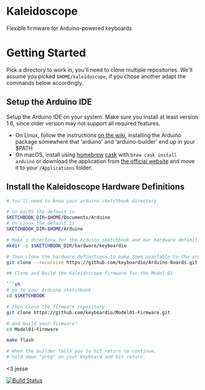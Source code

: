 # Kaleidoscope

Flexible firmware for Arduino-powered keyboards

# Getting Started

Pick a directory to work in, you'll need to clone multiple repositories. We'll assume you picked `$HOME/kaleidoscope`, if you chose another adapt the commands below accordingly.

## Setup the Arduino IDE

Setup the Arduino IDE on your system. Make sure you install at least version 1.6, since older version may not support all required features.

* On Linux, follow the instructions [on the wiki](https://github.com/keyboardio/Kaleidoscope/wiki/Arduino-Setup-Linux), installing the Arduino package somewhere that 'arduino' and 'arduino-builder' end up in your $PATH
* On macOS, install using [homebrew](http://brew.sh/) [cask](https://caskroom.github.io/) with `brew cask install arduino` or download the application from [the official website](https://www.arduino.cc/en/Main/Software) and move it to your `/Applications` folder.

## Install the Kaleidoscope Hardware Definitions

```sh
# You'll need to know your arduino sketchbook directory

# on macOS the default is
SKETCHBOOK_DIR=$HOME/Documents/Arduino
# on Linux the default is
SKETCHBOOK_DIR=$HOME/Arduino

# Make a directory for the Arduino sketchbook and our hardware definitions
mkdir -p $SKETCHBOOK_DIR/hardware/keyboardio

# then clone the hardware definitions to make them available to the arduino environment
git clone --recursive https://github.com/keyboardio/Arduino-Boards.git $SKETCHBOOK_DIR/hardware/keyboardio/avr

## Clone and Build the Kaleidoscope Firmware for the Model 01

```sh
# go to your Arduino sketchbook
cd $SKETCHBOOK

# then clone the firmware repository
git clone https://github.com/keyboardio/Model01-Firmware.git

# and build your firmware!
cd Model01-Firmware

make flash

# When the builder tells you to hit return to continue,
# hold down "prog" on your keyboard and hit return.
```

<3 jesse

[![Build Status](https://travis-ci.org/keyboardio/Model01-Firmware.svg?branch=master)](https://travis-ci.org/keyboardio/Model01-Firmware)
